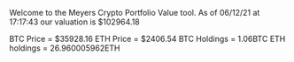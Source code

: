 Welcome to the Meyers Crypto Portfolio Value tool. 
As of 06/12/21 at 17:17:43 our valuation is $102964.18 

BTC Price = $35928.16
 ETH Price = $2406.54
BTC Holdings = 1.06BTC
 ETH holdings = 26.960005962ETH 
